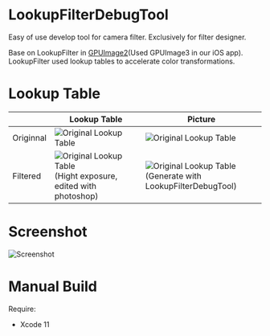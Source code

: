 # LookupFilterDebugTool
Easy of use develop tool for camera filter. Exclusively for filter designer.

Base on LookupFilter in [GPUImage2](https://github.com/BradLarson/GPUImage2 "GPUImage2")(Used GPUImage3 in our iOS app). LookupFilter used lookup tables to accelerate color transformations. 

# Lookup Table

|           | Lookup Table                                                 | Picture                                                      |
| --------- | ------------------------------------------------------------ | ------------------------------------------------------------ |
| Originnal | ![Original Lookup Table](https://github.com/JoneWang/LookupFilterDebugTool/blob/master/lookup.png) | ![Original Lookup Table](https://github.com/JoneWang/LookupFilterDebugTool/blob/master/doc/cat.png) |
| Filtered  | ![Original Lookup Table](https://github.com/JoneWang/LookupFilterDebugTool/blob/master/doc/lookup_exposure.png)<br />(Hight exposure, edited with photoshop) | ![Original Lookup Table](https://github.com/JoneWang/LookupFilterDebugTool/blob/master/doc/cat_exposure.png?raw=true)<br /> (Generate with LookupFilterDebugTool) |

# Screenshot

![Screenshot](https://github.com/JoneWang/LookupFilterDebugTool/blob/master/doc/Screenshot.png?raw=true)

# Manual Build

Require:

* Xcode 11
